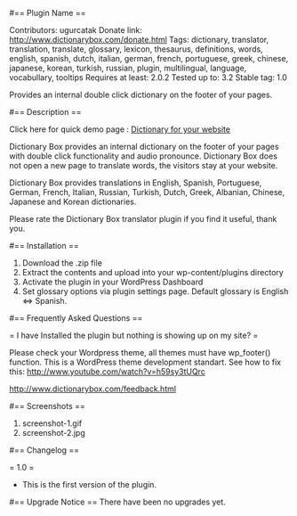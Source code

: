 #== Plugin Name ==

Contributors: ugurcatak
Donate link: http://www.dictionarybox.com/donate.html
Tags: dictionary, translator, translation, translate, glossary, lexicon, thesaurus, definitions, words, english, spanish, dutch, italian, german, french, portuguese, greek, chinese, japanese, korean, turkish, russian, plugin, multilingual, language, vocabullary, tooltips
Requires at least: 2.0.2
Tested up to: 3.2
Stable tag: 1.0

Provides an internal double click dictionary on the footer of your pages.

#== Description ==

Click here for quick demo page : [Dictionary for your website](http://www.dictionarybox.com/) 

Dictionary Box provides an internal dictionary on the footer of your pages with double click functionality and audio pronounce. Dictionary Box does not open a new page to translate words, the visitors stay at your website.

Dictionary Box provides translations in English, Spanish, Portuguese, German, French, Italian, Russian, Turkish, Dutch, Greek, Albanian, Chinese, Japanese and Korean dictionaries.

Please rate the Dictionary Box translator plugin if you find it useful, thank you.

#== Installation ==

1. Download the .zip file
2. Extract the contents and upload into your wp-content/plugins directory
3. Activate the plugin in your WordPress Dashboard
4. Set glossary options via plugin settings page. Default glossary is English &hArr; Spanish.
   
#== Frequently Asked Questions ==

= I have Installed the plugin but nothing is showing up on my site? =

Please check your Wordpress theme, all themes must have wp_footer() function. This is a WordPress theme development standart. See how to fix this: http://www.youtube.com/watch?v=h59sy3tUQrc

http://www.dictionarybox.com/feedback.html

#== Screenshots ==

1. screenshot-1.gif
2. screenshot-2.jpg

#== Changelog ==

= 1.0 =
* This is the first version of the plugin.

#== Upgrade Notice ==
There have been no upgrades yet.
